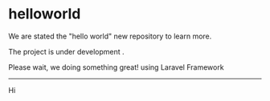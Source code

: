 # helloworld
We are stated the "hello world" new repository to learn more.

The project is under development .

Please wait, we doing something great! using Laravel Framework
******************************************
Hi
